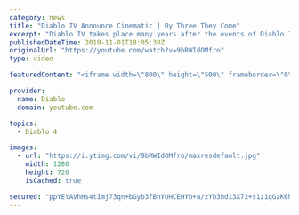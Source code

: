 ```yaml
---
category: news
title: "Diablo IV Announce Cinematic | By Three They Come"
excerpt: "Diablo IV takes place many years after the events of Diablo III, after millions have been slaughtered by the actions of the High Heavens and Burning Hells alike."
publishedDateTime: 2019-11-01T18:05:30Z
originalUrl: "https://youtube.com/watch?v=9bRWIdOMfro"
type: video

featuredContent: "<iframe width=\"800\" height=\"500\" frameborder=\"0\" src=\"https://www.youtube.com/embed/9bRWIdOMfro\" allow=\"accelerometer; autoplay; encrypted-media; gyroscope; picture-in-picture\" allowfullscreen></iframe>"

provider:
  name: Diablo
  domain: youtube.com

topics:
  - Diablo 4

images:
  - url: "https://i.ytimg.com/vi/9bRWIdOMfro/maxresdefault.jpg"
    width: 1280
    height: 720
    isCached: true

secured: "ppYEtAVhHs4tImj73qn+bGyb3fBnYUHCEHYb+a/zYb3hdi3X72+s1z1qGzK6ha/aNYh4sAoh99UboMPv14Wlpg9Xn6uUsxrIk+4s4IIprLXTR83GUrmjC1b/GveHUpBsP9d+GoartR66i37RjLMzs31W1SeqvYmi2azGHJRydTmzZ8tt+kjwlOCQIXHRtzlvoBnLGu9ghXqCQ4l3zT1wjliwCZ3GYQHkPwzR95w+C79cIsf+0R0HG4OouScKmnHWITTmpKBKz1CLI1bvwNcDthbVU030KHqnEGG8hDeeNHuGbeG7ho5I5d1yQfX7MaPJwwn5+D0NvWsDDLt5C+NqFle90DP4oxkDSIKy1VM9r2KfKf0iOZzEVHjd7242dbyuc++wjDXvHHUO0kRBsAHW+JKxfKsTsVpwE6/HDxxqPa7itMxb5xKaQRKmxheu2vNR;kdxxHFhIU/zP2YagzpmbVQ=="
---
```


